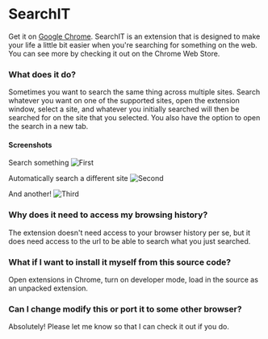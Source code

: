# SearchIT
Get it on [Google Chrome](https://chrome.google.com/webstore/detail/searchit/fioambgbhedmjhlobdibcbhfjojjccoa).
SearchIT is an extension that is designed to make your life a little bit easier
when you're searching for something on the web. You can see more by checking it
out on the Chrome Web Store.

### What does it do?
Sometimes you want to search the same thing across multiple sites. Search whatever
you want on one of the supported sites, open the extension window, select a site,
and whatever you initially searched will then be searched for on the site that
you selected. You also have the option to open the search in a new tab.

#### Screenshots
Search something
![First](https://lh3.googleusercontent.com/NSYmN3rxazfFMgnbkRU2esRJ-cw2vMaKh279aPFzuyN-lo619KkxlEqsdB3hkgpPRYQEiKaeHaQ=s1280-h800-e365)

Automatically search a different site
![Second](https://lh3.googleusercontent.com/etZ_lXsIR6hOcZSUuqvvPBRNg7kfHxYdGdj91DF5CwTsspuoIPq1n2uovg5dRyAMPwaC6Wk3Uz4=s1280-h800-e365)

And another!
![Third](https://lh3.googleusercontent.com/YOA__sgsAFeLb0mgKEz3pOWTY-xE9sl4uvKFojrSUDXtKulQWmvK0lzKTRwBEYxxt2e42J4WdPI=s1280-h800-e365)

### Why does it need to access my browsing history?
The extension doesn't need access to your browser history per se, but it does
need access to the url to be able to search what you just searched.

### What if I want to install it myself from this source code?
Open extensions in Chrome, turn on developer mode, load in the source as an unpacked extension.

### Can I change modify this or port it to some other browser?
Absolutely! Please let me know so that I can check it out if you do.
